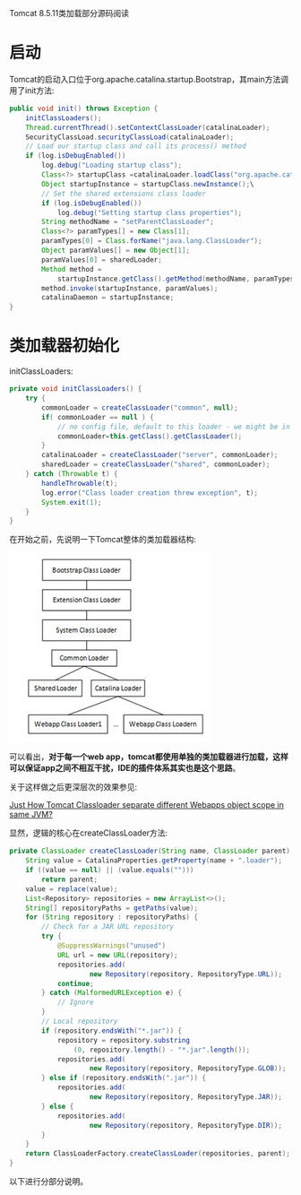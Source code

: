Tomcat 8.5.11类加载部分源码阅读

# 启动

Tomcat的启动入口位于org.apache.catalina.startup.Bootstrap，其main方法调用了init方法:

```java
public void init() throws Exception {
	initClassLoaders();
	Thread.currentThread().setContextClassLoader(catalinaLoader);
	SecurityClassLoad.securityClassLoad(catalinaLoader);
	// Load our startup class and call its process() method
	if (log.isDebugEnabled())
		log.debug("Loading startup class");
		Class<?> startupClass =catalinaLoader.loadClass("org.apache.catalina.startup.Catalina");
        Object startupInstance = startupClass.newInstance();\
        // Set the shared extensions class loader
        if (log.isDebugEnabled())
            log.debug("Setting startup class properties");
        String methodName = "setParentClassLoader";
        Class<?> paramTypes[] = new Class[1];
        paramTypes[0] = Class.forName("java.lang.ClassLoader");
        Object paramValues[] = new Object[1];
        paramValues[0] = sharedLoader;
        Method method =
            startupInstance.getClass().getMethod(methodName, paramTypes);
        method.invoke(startupInstance, paramValues);
        catalinaDaemon = startupInstance;
}
```

# 类加载器初始化

initClassLoaders:

```java
private void initClassLoaders() {
	try {
		commonLoader = createClassLoader("common", null);
		if( commonLoader == null ) {
			// no config file, default to this loader - we might be in a 'single' env.
			commonLoader=this.getClass().getClassLoader();
		}
		catalinaLoader = createClassLoader("server", commonLoader);
		sharedLoader = createClassLoader("shared", commonLoader);
	} catch (Throwable t) {
		handleThrowable(t);
		log.error("Class loader creation threw exception", t);
		System.exit(1);
	}
}
```

在开始之前，先说明一下Tomcat整体的类加载器结构:

![Tomcat累加器体系](images/classloaders.png)

可以看出，**对于每一个web app，tomcat都使用单独的类加载器进行加载，这样可以保证app之间不相互干扰，IDE的插件体系其实也是这个思路**。

关于这样做之后更深层次的效果参见:

[Just How Tomcat Classloader separate different Webapps object scope in same JVM?](http://stackoverflow.com/questions/19559210/just-how-tomcat-classloader-separate-different-webapps-object-scope-in-same-jvm)

显然，逻辑的核心在createClassLoader方法:

```java
private ClassLoader createClassLoader(String name, ClassLoader parent) throws Exception {
	String value = CatalinaProperties.getProperty(name + ".loader");
	if ((value == null) || (value.equals("")))
		return parent;
	value = replace(value);
	List<Repository> repositories = new ArrayList<>();
	String[] repositoryPaths = getPaths(value);
	for (String repository : repositoryPaths) {
		// Check for a JAR URL repository
		try {
			@SuppressWarnings("unused")
			URL url = new URL(repository);
			repositories.add(
					new Repository(repository, RepositoryType.URL));
			continue;
		} catch (MalformedURLException e) {
			// Ignore
		}
		// Local repository
		if (repository.endsWith("*.jar")) {
			repository = repository.substring
				(0, repository.length() - "*.jar".length());
			repositories.add(
					new Repository(repository, RepositoryType.GLOB));
		} else if (repository.endsWith(".jar")) {
			repositories.add(
					new Repository(repository, RepositoryType.JAR));
		} else {
			repositories.add(
					new Repository(repository, RepositoryType.DIR));
		}
	}
	return ClassLoaderFactory.createClassLoader(repositories, parent);
}
```

以下进行分部分说明。
